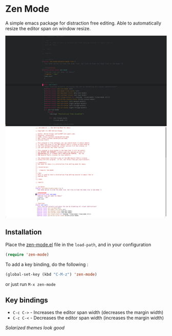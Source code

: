 # Zen Mode

A simple emacs package for distraction free editing. Able to automatically resize the
editor span on window resize.

![Zen Experience](zen.png)
![Zen Vannila](zen-vannila.png)
## Installation

Place the [zen-mode.el](zen-mode.el) file in the `load-path`, and in your configuration

```lisp
(require 'zen-mode)
```

To add a key binding, do the following :

```lisp
(global-set-key (kbd "C-M-z") 'zen-mode)
```

or just run `M-x zen-mode`

## Key bindings

+ `C-c C->` - Increases the editor span width (decreases the margin width)
+ `C-c C-<` - Decreases the editor span width (increases the margin width)

*Solarized themes look good*
